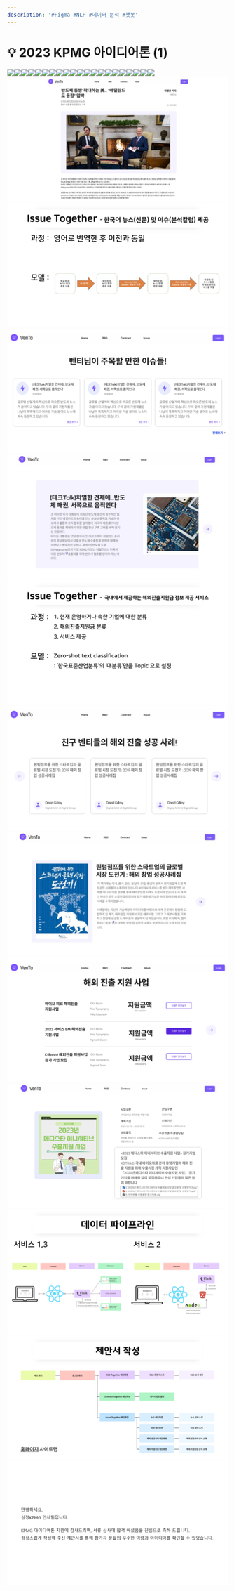 ```yaml
---
description: '#Figma #NLP #데이터_분석 #챗봇'
---
```


# 💡 2023 KPMG 아이디어톤 (1)

![](<../../../../.gitbook/assets/2023\_KPMG\_아이디어톤\_최종발표 1.png>)![](<../../../../.gitbook/assets/2023\_KPMG\_아이디어톤\_최종발표 2.png>)![](<../../../../.gitbook/assets/2023\_KPMG\_아이디어톤\_최종발표 3.png>)![](<../../../../.gitbook/assets/2023\_KPMG\_아이디어톤\_최종발표 4.png>)![](<../../../../.gitbook/assets/2023\_KPMG\_아이디어톤\_최종발표 5.png>)![](<../../../../.gitbook/assets/2023\_KPMG\_아이디어톤\_최종발표 6.png>)![](<../../../../.gitbook/assets/2023\_KPMG\_아이디어톤\_최종발표 7.png>)![](<../../../../.gitbook/assets/2023\_KPMG\_아이디어톤\_최종발표 8.png>)![](<../../../../.gitbook/assets/2023\_KPMG\_아이디어톤\_최종발표 9.png>)![](<../../../../.gitbook/assets/2023\_KPMG\_아이디어톤\_최종발표 10.png>)![](<../../../../.gitbook/assets/2023\_KPMG\_아이디어톤\_최종발표 11.png>)![](<../../../../.gitbook/assets/2023\_KPMG\_아이디어톤\_최종발표 12.png>)![](<../../../../.gitbook/assets/2023\_KPMG\_아이디어톤\_최종발표 13.png>)![](<../../../../.gitbook/assets/2023\_KPMG\_아이디어톤\_최종발표 14.png>)![](<../../../../.gitbook/assets/2023\_KPMG\_아이디어톤\_최종발표 15.png>)![](<../../../../.gitbook/assets/2023\_KPMG\_아이디어톤\_최종발표 16.png>)![](<../../../../.gitbook/assets/2023\_KPMG\_아이디어톤\_최종발표 17.png>)![](<../../../../.gitbook/assets/2023\_KPMG\_아이디어톤\_최종발표 18.png>)![](<../../../../.gitbook/assets/2023\_KPMG\_아이디어톤\_최종발표 19.png>)![](<../../../../.gitbook/assets/2023\_KPMG\_아이디어톤\_최종발표 20.png>)![](<../../../../.gitbook/assets/2023\_KPMG\_아이디어톤\_최종발표 21.png>)![](<../../../../.gitbook/assets/image (17) (1).png>)![](<../../../../.gitbook/assets/image (4) (1).png>)![](<../../../../.gitbook/assets/image (20).png>)![](<../../../../.gitbook/assets/image (19).png>)![](<../../../../.gitbook/assets/image (14) (1).png>)![](<../../../../.gitbook/assets/image (8) (1).png>)![](<../../../../.gitbook/assets/image (6) (1).png>)![](<../../../../.gitbook/assets/image (3) (1).png>)![](<../../../../.gitbook/assets/image (21).png>)![](<../../../../.gitbook/assets/image (1) (1).png>)![](<../../../../.gitbook/assets/image (7) (1).png>)![](<../../../../.gitbook/assets/image (13) (1).png>)
